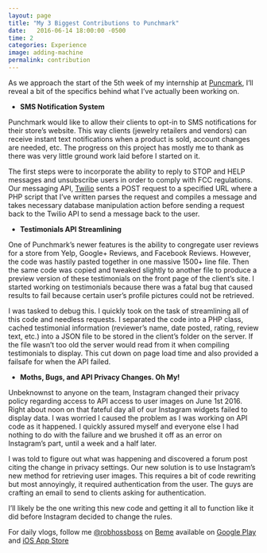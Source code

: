 ```yaml
---
layout: page
title: "My 3 Biggest Contributions to Punchmark"
date:   2016-06-14 18:00:00 -0500
time: 2
categories: Experience
image: adding-machine
permalink: contribution
---
```

As we approach the start of the 5th week of my internship at [Puncmark](http://www.punchmark.com), I’ll reveal a bit of the specifics behind what I’ve actually been working on.

* **SMS Notification System**

Punchmark would like to allow their clients to opt-in to SMS notifications for their store’s website. This way clients (jewelry retailers and vendors) can receive instant text notifications when a product is sold, account changes are needed, etc. The progress on this project has mostly me to thank as there was very little ground work laid before I started on it.

The first steps were to incorporate the ability to reply to STOP and HELP messages and unsubscribe users in order to comply with FCC regulations. Our messaging API, [Twilio](https://www.twilio.com/) sents a POST request to a specified URL where a PHP script that I’ve written parses the request and compiles a message and takes necessary database manipulation action before sending a request back to the Twilio API to send a message back to the user.

* **Testimonials API Streamlining**

One of Punchmark’s newer features is the ability to congregate user reviews for a store from Yelp, Google+ Reviews, and Facebook Reviews. However, the code was hastily pasted together in one massive 1500+ line file. Then the same code was copied and tweaked slightly to another file to produce a preview version of these testimonials on the front page of the client’s site. I started working on testimonials because there was a fatal bug that caused results to fail because certain user’s profile pictures could not be retrieved.

I was tasked to debug this. I quickly took on the task of streamlining all of this code and needless requests. I separated the code into a PHP class, cached testimonial information (reviewer’s name, date posted, rating, review text, etc.) into a JSON file to be stored in the client’s folder on the server. If the file wasn’t too old the server would read from it when compiling testimonials to display. This cut down on page load time and also provided a failsafe for when the API failed.

* **Moths, Bugs, and API Privacy Changes. Oh My!**

Unbeknownst to anyone on the team, Instagram changed their privacy policy regarding access to API access to user images on June 1st 2016. Right about noon on that fateful day all of our Instagram widgets failed to display data. I was worried I caused the problem as I was working on API code as it happened. I quickly assured myself and everyone else I had nothing to do with the failure and we brushed it off as an error on Instagram’s part, until a week and a half later.

I was told to figure out what was happening and discovered a forum post citing the change in privacy settings. Our new solution is to use Instagram’s new method for retrieving user images. This requires a bit of code rewriting but most annoyingly, it required authentication from the user. The guys are crafting an email to send to clients asking for authentication.

I’ll likely be the one writing this new code and getting it all to function like it did before Instagram decided to change the rules.

For daily vlogs, follow me [@robhossboss](https://beme.com/robhossboss) on [Beme](https://beme.com) available on [Google Play](https://play.google.com/store/apps/details?id=com.beme.android) and [iOS App Store](https://geo.itunes.apple.com/us/app/beme-share-video.-honestly./id1005178547?mt=8)
